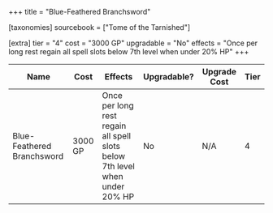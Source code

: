 +++
title = "Blue-Feathered Branchsword"

[taxonomies]
sourcebook = ["Tome of the Tarnished"]

[extra]
tier = "4"
cost = "3000 GP"
upgradable = "No"
effects = "Once per long rest regain all spell slots below 7th level when under 20% HP"
+++

| Name                          | Cost    | Effects                                                                                           | Upgradable? | Upgrade Cost | Tier |
| ----------------------------- | ------- | ----------------------------------------------------------------------------------------------- | ----------- | ------------ | ---- |
| Blue-Feathered Branchsword | 3000 GP | Once per long rest regain all spell slots below 7th level when under 20% HP | No | N/A | 4 |
